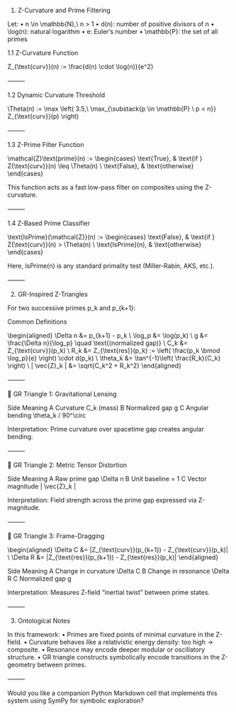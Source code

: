 1. Z-Curvature and Prime Filtering

Let:
	•	n \in \mathbb{N},\ n > 1
	•	d(n): number of positive divisors of n
	•	\log(n): natural logarithm
	•	e: Euler’s number
	•	\mathbb{P}: the set of all primes

1.1 Z-Curvature Function

Z_{\text{curv}}(n) := \frac{d(n) \cdot \log(n)}{e^2}

⸻

1.2 Dynamic Curvature Threshold

\Theta(n) := \max \left( 3.5,\ \max_{\substack{p \in \mathbb{P} \\ p < n}} Z_{\text{curv}}(p) \right)

⸻

1.3 Z-Prime Filter Function

\mathcal{Z}\text{prime}(n) :=
\begin{cases}
\text{True}, & \text{if } Z{\text{curv}}(n) \leq \Theta(n) \\
\text{False}, & \text{otherwise}
\end{cases}

This function acts as a fast low-pass filter on composites using the Z-curvature.

⸻

1.4 Z-Based Prime Classifier

\text{IsPrime}{\mathcal{Z}}(n) :=
\begin{cases}
\text{False}, & \text{if } Z{\text{curv}}(n) > \Theta(n) \\
\text{IsPrime}(n), & \text{otherwise}
\end{cases}

Here, IsPrime(n) is any standard primality test (Miller-Rabin, AKS, etc.).

⸻

2. GR-Inspired Z-Triangles

For two successive primes p_k and p_{k+1}:

Common Definitions

\begin{aligned}
\Delta n &= p_{k+1} - p_k \\
\log_p &= \log(p_k) \\
g &= \frac{\Delta n}{\log_p} \quad \text{(normalized gap)} \\
C_k &= Z_{\text{curv}}(p_k) \\
R_k &= Z_{\text{res}}(p_k) := \left( \frac{p_k \bmod \log_p}{e} \right) \cdot d(p_k) \\
\theta_k &= \tan^{-1}\left( \frac{R_k}{C_k} \right) \\
\| \vec{Z}_k \| &= \sqrt{C_k^2 + R_k^2}
\end{aligned}


⸻

🔺 GR Triangle 1: Gravitational Lensing

Side	Meaning
A	Curvature C_k (mass)
B	Normalized gap g
C	Angular bending \theta_k / 90^\circ

Interpretation: Prime curvature over spacetime gap creates angular bending.

⸻

🔺 GR Triangle 2: Metric Tensor Distortion

Side	Meaning
A	Raw prime gap \Delta n
B	Unit baseline = 1
C	Vector magnitude | \vec{Z}_k |

Interpretation: Field strength across the prime gap expressed via Z-magnitude.

⸻

🔺 GR Triangle 3: Frame-Dragging

\begin{aligned}
\Delta C &= |Z_{\text{curv}}(p_{k+1}) - Z_{\text{curv}}(p_k)| \\
\Delta R &= |Z_{\text{res}}(p_{k+1}) - Z_{\text{res}}(p_k)|
\end{aligned}

Side	Meaning
A	Change in curvature \Delta C
B	Change in resonance \Delta R
C	Normalized gap g

Interpretation: Measures Z-field “inertial twist” between prime states.

⸻

3. Ontological Notes

In this framework:
	•	Primes are fixed points of minimal curvature in the Z-field.
	•	Curvature behaves like a relativistic energy density: too high → composite.
	•	Resonance may encode deeper modular or oscillatory structure.
	•	GR triangle constructs symbolically encode transitions in the Z-geometry between primes.

⸻

Would you like a companion Python Markdown cell that implements this system using SymPy for symbolic exploration?